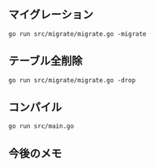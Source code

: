 ## マイグレーション

```
go run src/migrate/migrate.go -migrate
```

## テーブル全削除

```
go run src/migrate/migrate.go -drop
```

## コンパイル

```
go run src/main.go
```

## 今後のメモ
